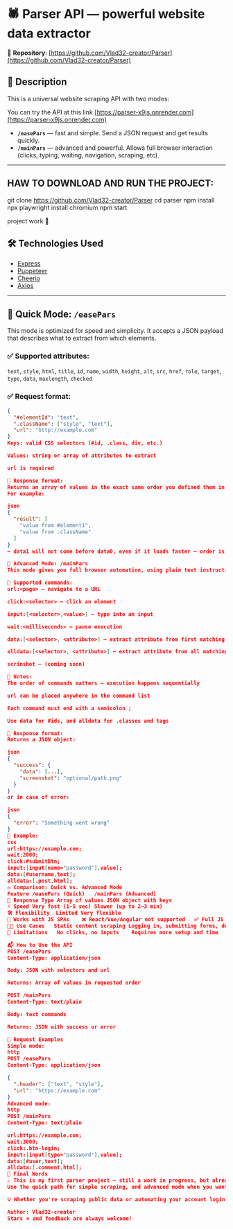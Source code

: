 # 🕷️ Parser API — powerful website data extractor

📌 **Repository**: [https://github.com/Vlad32-creator/Parser](https://github.com/Vlad32-creator/Parser)

## 📖 Description

This is a universal website scraping API with two modes:

You can try the API at this link [https://parser-x9js.onrender.com](https://parser-x9js.onrender.com)

- **`/easePars`** — fast and simple. Send a JSON request and get results quickly.
- **`/mainPars`** — advanced and powerful. Allows full browser interaction (clicks, typing, waiting, navigation, scraping, etc).

---

## HAW TO DOWNLOAD AND RUN THE PROJECT: 

git clone https://github.com/Vlad32-creator/Parser
cd parser
npm install
npx playwright install chromium
npm start

project work 🎉


## 🛠️ Technologies Used

- [Express](https://expressjs.com/)
- [Puppeteer](https://pptr.dev/)
- [Cheerio](https://cheerio.js.org/)
- [Axios](https://axios-http.com/)

---

## 🚀 Quick Mode: `/easePars`

This mode is optimized for speed and simplicity. It accepts a JSON payload that describes what to extract from which elements.

### ✅ Supported attributes:

`text`, `style`, `html`, `title`, `id`, `name`, `width`, `height`, `alt`, `src`, `href`, `role`, `target`, `type`, `data`, `maxlength`, `checked`

### ✅ Request format:

```json
{
  "#elementId": "text",
  ".className": ["style", "text"],
  "url": "http://example.com"
}
Keys: valid CSS selectors (#id, .class, div, etc.)

Values: string or array of attributes to extract

url is required

🔁 Response format:
Returns an array of values in the exact same order you defined them in the request.
For example:

json
{
  "result": [
    "value from #element1",
    "value from .className"
  ]
}
➡️ data1 will not come before data0, even if it loads faster — order is preserved!

🔧 Advanced Mode: /mainPars
This mode gives you full browser automation, using plain text instructions separated by semicolons (;).

🔹 Supported commands:
url:<page> — navigate to a URL

click:<selector> — click an element

input:[<selector>,<value>] — type into an input

wait:<milliseconds> — pause execution

data:[<selector>, <attribute>] — extract attribute from first matching element

alldata:[<selector>, <attribute>] — extract attribute from all matching elements

scrinshot — (coming soon)

🔹 Notes:
The order of commands matters — execution happens sequentially

url can be placed anywhere in the command list

Each command must end with a semicolon ;

Use data for #ids, and alldata for .classes and tags

🔁 Response format:
Returns a JSON object:

json
{
  "success": {
    "data": [...],
    "screenshot": "optional/path.png"
  }
}
or in case of error:

json
{
  "error": "Something went wrong"
}
🔹 Example:
css
url:https://example.com;
wait:2000;
click:#submitBtn;
input:[input[name="password"],value];
data:[#username,text];
alldata:[.post,html];
⚖️ Comparison: Quick vs. Advanced Mode
Feature	/easePars (Quick)	/mainPars (Advanced)
🔄 Response Type	Array of values	JSON object with keys
⚡ Speed	Very fast (1-5 sec)	Slower (up to 2–3 min)
🛠️ Flexibility	Limited	Very flexible
🧠 Works with JS SPAs	❌ React/Vue/Angular not supported	✅ Full JS page interaction
👨‍💻 Use Cases	Static content scraping	Logging in, submitting forms, deep scraping
🛑 Limitations	No clicks, no inputs	Requires more setup and time

📬 How to Use the API
POST /easePars
Content-Type: application/json

Body: JSON with selectors and url

Returns: Array of values in requested order

POST /mainPars
Content-Type: text/plain

Body: text commands

Returns: JSON with success or error

🧪 Request Examples
Simple mode:
http
POST /easePars
Content-Type: application/json

{
  ".header": ["text", "style"],
  "url": "https://example.com"
}
Advanced mode:
http
POST /mainPars
Content-Type: text/plain

url:https://example.com;
wait:3000;
click:.btn-login;
input:[input[type="password"],value];
data:[#user,text];
alldata:[.comment,html];
📝 Final Words
⚠️ This is my first parser project — still a work in progress, but already very powerful!
Use the quick path for simple scraping, and advanced mode when you want full control.

💡 Whether you're scraping public data or automating your account login — this tool can handle it.

Author: Vlad32-creator
Stars ⭐️ and feedback are always welcome!
